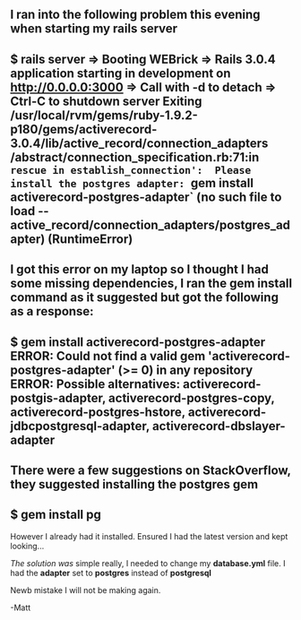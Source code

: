 I ran into the following problem this evening when starting my __rails server__ 
--- 
$ rails server
=> Booting WEBrick
=> Rails 3.0.4 application starting in development on http://0.0.0.0:3000
=> Call with -d to detach
=> Ctrl-C to shutdown server
Exiting
/usr/local/rvm/gems/ruby-1.9.2-p180/gems/activerecord-3.0.4/lib/active_record/connection_adapters
/abstract/connection_specification.rb:71:in `rescue in establish_connection': 
Please install the postgres adapter: `gem install activerecord-postgres-adapter` 
(no such file to load -- active_record/connection_adapters/postgres_adapter) (RuntimeError)
---

I got this error on my laptop so I thought I had some missing dependencies, I ran the gem install command as it suggested but got the following as a response:
---
$ gem install activerecord-postgres-adapter
ERROR:  Could not find a valid gem 'activerecord-postgres-adapter' (>= 0) in any repository
ERROR:  Possible alternatives: activerecord-postgis-adapter, activerecord-postgres-copy, 
activerecord-postgres-hstore, activerecord-jdbcpostgresql-adapter, activerecord-dbslayer-adapter
---

There were a few suggestions on StackOverflow, they suggested installing the postgres gem 
--- 
$ gem install pg
---
However I already had it installed. Ensured I had the latest version and kept looking...

*The solution was* simple really, I needed to change my __database.yml__ file. 
I had the __adapter__ set to __postgres__ instead of __postgresql__

Newb mistake I will not be making again.

-Matt